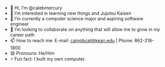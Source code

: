 - 👋 Hi, I’m @calebmercury
- 👀 I’m interested in learning new things and Jujutsu Kaisen
- 🌱 I’m currently a computer science major and aspiring software engineer 
- 💞️ I’m looking to collaborate on anything that will allow me to grow in my career path 
- 📫 How to reach me: E-mail: campbcal@kean.edu | Phone: 862-218-1800
- 😄 Pronouns: He/Him
- ⚡ Fun fact: I built my own computer.

<!---
calebmercury/calebmercury is a ✨ special ✨ repository because its `README.md` (this file) appears on your GitHub profile.
You can click the Preview link to take a look at your changes.
--->

